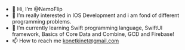 - 👋 Hi, I’m @NemoFlip
- 👀 I’m really interested in IOS Development and i am fond of different programming problems. 
- 🌱 I’m currently learning Swift programming language, SwiftUI framework, Basics of Core Data and Combine, GCD and Firebase!
- 📫 How to reach me konetkinet@gmail.com

<!---
NemoFlip/NemoFlip is a ✨ special ✨ repository because its `README.md` (this file) appears on your GitHub profile.
You can click the Preview link to take a look at your changes.
--->
